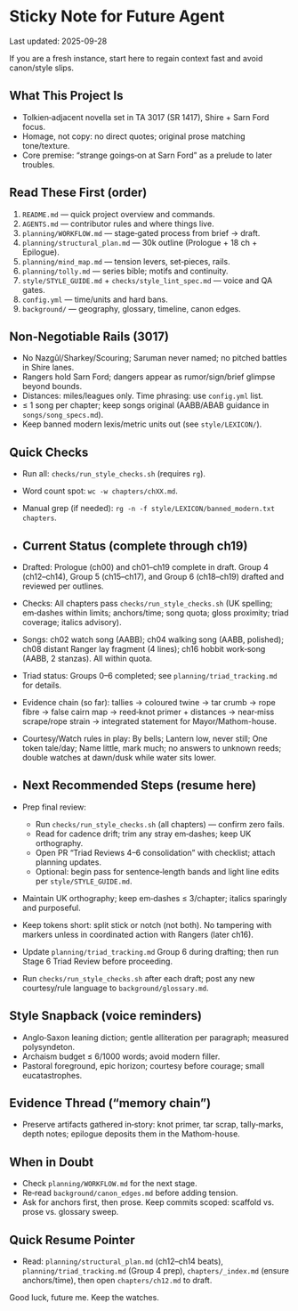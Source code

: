 # Sticky Note for Future Agent
Last updated: 2025-09-28

If you are a fresh instance, start here to regain context fast and avoid canon/style slips.

## What This Project Is
- Tolkien‑adjacent novella set in TA 3017 (SR 1417), Shire + Sarn Ford focus.
- Homage, not copy: no direct quotes; original prose matching tone/texture.
- Core premise: “strange goings‑on at Sarn Ford” as a prelude to later troubles.

## Read These First (order)
1) `README.md` — quick project overview and commands.
2) `AGENTS.md` — contributor rules and where things live.
3) `planning/WORKFLOW.md` — stage‑gated process from brief → draft.
4) `planning/structural_plan.md` — 30k outline (Prologue + 18 ch + Epilogue).
5) `planning/mind_map.md` — tension levers, set‑pieces, rails.
6) `planning/tolly.md` — series bible; motifs and continuity.
7) `style/STYLE_GUIDE.md` + `checks/style_lint_spec.md` — voice and QA gates.
8) `config.yml` — time/units and hard bans.
9) `background/` — geography, glossary, timeline, canon edges.

## Non‑Negotiable Rails (3017)
- No Nazgûl/Sharkey/Scouring; Saruman never named; no pitched battles in Shire lanes.
- Rangers hold Sarn Ford; dangers appear as rumor/sign/brief glimpse beyond bounds.
- Distances: miles/leagues only. Time phrasing: use `config.yml` list.
- ≤ 1 song per chapter; keep songs original (AABB/ABAB guidance in `songs/song_specs.md`).
- Keep banned modern lexis/metric units out (see `style/LEXICON/`).

## Quick Checks
- Run all: `checks/run_style_checks.sh` (requires `rg`).
- Word count spot: `wc -w chapters/chXX.md`.
- Manual grep (if needed): `rg -n -f style/LEXICON/banned_modern.txt chapters`.

- ## Current Status (complete through ch19)
- Drafted: Prologue (ch00) and ch01–ch19 complete in draft. Group 4 (ch12–ch14), Group 5 (ch15–ch17), and Group 6 (ch18–ch19) drafted and reviewed per outlines.
- Checks: All chapters pass `checks/run_style_checks.sh` (UK spelling; em‑dashes within limits; anchors/time; song quota; gloss proximity; triad coverage; italics advisory).
- Songs: ch02 watch song (AABB); ch04 walking song (AABB, polished); ch08 distant Ranger lay fragment (4 lines); ch16 hobbit work‑song (AABB, 2 stanzas). All within quota.
- Triad status: Groups 0–6 completed; see `planning/triad_tracking.md` for details.
- Evidence chain (so far): tallies → coloured twine → tar crumb → rope fibre → false cairn map → reed‑knot primer + distances → near‑miss scrape/rope strain → integrated statement for Mayor/Mathom-house.
- Courtesy/Watch rules in play: By bells; Lantern low, never still; One token tale/day; Name little, mark much; no answers to unknown reeds; double watches at dawn/dusk while water sits lower.

- ## Next Recommended Steps (resume here)
- Prep final review:
  - Run `checks/run_style_checks.sh` (all chapters) — confirm zero fails.
  - Read for cadence drift; trim any stray em‑dashes; keep UK orthography.
  - Open PR “Triad Reviews 4–6 consolidation” with checklist; attach planning updates.
  - Optional: begin pass for sentence‑length bands and light line edits per `style/STYLE_GUIDE.md`.
- Maintain UK orthography; keep em‑dashes ≤ 3/chapter; italics sparingly and purposeful.
- Keep tokens short: split stick or notch (not both). No tampering with markers unless in coordinated action with Rangers (later ch16).
- Update `planning/triad_tracking.md` Group 6 during drafting; then run Stage 6 Triad Review before proceeding.
- Run `checks/run_style_checks.sh` after each draft; post any new courtesy/rule language to `background/glossary.md`.

## Style Snapback (voice reminders)
- Anglo‑Saxon leaning diction; gentle alliteration per paragraph; measured polysyndeton.
- Archaism budget ≤ 6/1000 words; avoid modern filler.
- Pastoral foreground, epic horizon; courtesy before courage; small eucatastrophes.

## Evidence Thread (“memory chain”)
- Preserve artifacts gathered in‑story: knot primer, tar scrap, tally‑marks, depth notes; epilogue deposits them in the Mathom-house.

## When in Doubt
- Check `planning/WORKFLOW.md` for the next stage.
- Re‑read `background/canon_edges.md` before adding tension.
- Ask for anchors first, then prose. Keep commits scoped: scaffold vs. prose vs. glossary sweep.

## Quick Resume Pointer
- Read: `planning/structural_plan.md` (ch12–ch14 beats), `planning/triad_tracking.md` (Group 4 prep), `chapters/_index.md` (ensure anchors/time), then open `chapters/ch12.md` to draft.

Good luck, future me. Keep the watches.
